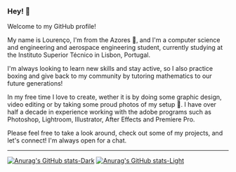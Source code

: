 ### Hey! 👋

Welcome to my GitHub profile!

My name is Lourenço, I'm from the Azores :dolphin:, and I'm a computer science and engineering and aerospace engineering student, currently studying at the Instituto Superior Técnico in Lisbon, Portugal.

I'm always looking to learn new skills and stay active, so I also practice boxing and give back to my community by tutoring mathematics to our future generations!

In my free time I love to create, wether it is by doing some graphic design, video editing or by taking some proud photos of my setup :smiling_face_with_tear:. I have over half a decade in experience working with the adobe programs such as Photoshop, Lightroom, Illustrator, After Effects and Premiere Pro.

Please feel free to take a look around, check out some of my projects, and let's connect! I'm always open for a chat.
***

[![Anurag's GitHub stats-Dark](https://github-readme-stats.vercel.app/api?username=lourencop01&show_icons=true&theme=dark#gh-dark-mode-only)](https://github.com/anuraghazra/github-readme-stats#gh-dark-mode-only)
[![Anurag's GitHub stats-Light](https://github-readme-stats.vercel.app/api?username=lourencop01&show_icons=true&theme=default#gh-light-mode-only)](https://github.com/anuraghazra/github-readme-stats#gh-light-mode-only)


